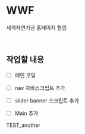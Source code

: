 # WWF 

세계자연기금 홈페이지 협업

<br>

## 작업할 내용

- [ ] 메인 코딩

- [ ] nav 자바스크립트 추가

- [ ] slider banner 스크립트 추가

- [ ] Main 추가

TEST_another 